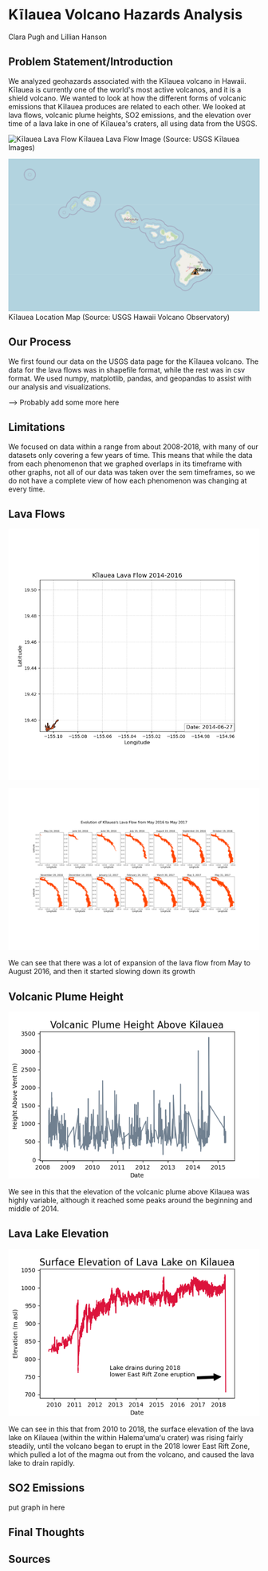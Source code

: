 # Kīlauea Volcano Hazards Analysis
Clara Pugh and Lillian Hanson


## Problem Statement/Introduction
We analyzed geohazards associated with the Kīlauea volcano in Hawaii. Kīlauea is currently one of the world's most active volcanos, and it is a shield volcano. We wanted to look at how the different forms of volcanic emissions that Kīlauea produces are related to each other. We looked at lava flows, volcanic plume heights, SO2 emissions, and the elevation over time of a lava lake in one of Kīlauea's craters, all using data from the USGS.

![Kīlauea Lava Flow](../figures/lava-flow-image-USGS.jpg)
Kīlauea Lava Flow Image (Source: USGS Kīlauea Images)

![Kīlauea Location](../figures/volcano_location_map.png)
Kīlauea Location Map (Source: USGS Hawaii Volcano Observatory)

## Our Process
We first found our data on the USGS data page for the Kīlauea volcano. The data for the lava flows was in shapefile format, while the rest was in csv format. We used numpy, matplotlib, pandas, and geopandas to assist with our analysis and visualizations. 

--> Probably add some more here

## Limitations
We focused on data within a range from about 2008-2018, with many of our datasets only covering a few years of time. This means that while the data from each phenomenon that we graphed overlaps in its timeframe with other graphs, not all of our data was taken over the sem timeframes, so we do not have a complete view of how each phenomenon was changing at every time.

## Lava Flows

![2014-2016 Lava Flow](../figures/lava_flow_animation.gif)


![2016-2017 Lava Flows](../figures/2016-17_lava.png)

We can see that there was a lot of expansion of the lava flow from May to August 2016, and then it started slowing down its growth

## Volcanic Plume Height
![Plume Height](../figures/plume_height.png)

We see in this that the elevation of the volcanic plume above Kilauea was highly variable, although it reached some peaks around the beginning and middle of 2014.

## Lava Lake Elevation
![Lava Lake Elevation](../figures/lava_lake_elev.png)

We can see in this that from 2010 to 2018, the surface elevation of the lava lake on Kilauea (within the within Halemaʻumaʻu crater) was rising fairly steadily, until the volcano began to erupt in the 2018 lower East Rift Zone, which pulled a lot of the magma out from the volcano, and caused the lava lake to drain rapidly.

## SO2 Emissions
 put graph in here

## Final Thoughts

## Sources


